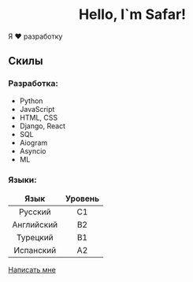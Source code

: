 <h1 align="center">Hello, I`m Safar!</h1>
<p>
    Я ❤️ разработку
</p>
<h2>
    Скилы
</h2>
<h3>
    Разработка:
</h3>
<ul>
    <li>Python</li>
    <li>JavaScript</li>
    <li>HTML, CSS</li>
    <li>Django, React</li>
    <li>SQL</li>
    <li>Aiogram</li>
    <li>Asyncio</li>
    <li>ML</li>
</ul>
<h3>
    Языки:
</h3>

<table width="300px" class="iksweb">
    <thead>
        <tr align="center">
            <td><strong>Язык</strong></td>
            <td><strong>Уровень</strong></td>
        </tr>
    </thead>

  <tbody>
      <tr align="center">
          <td>Русский</td>
          <td>C1</td>
      </tr>
      <tr align="center">
          <td>Английский</td>
          <td>B2</td>
      </tr>
      <tr align="center">
          <td>Турецкий</td>
          <td>B1</td>
      </tr>
      <tr align="center">
          <td>Испанский</td>
          <td>A2</td>
      </tr>
  </tbody>
</table>
<a href='https://t.me/kotsaff'>Написать мне</a>
